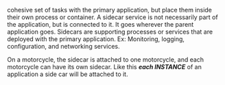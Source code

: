 
cohesive set of tasks with the primary application, but place them inside their own process or container.
A sidecar service is not necessarily part of the application, but is connected to it. It goes wherever the parent application goes. Sidecars are supporting processes or services that are deployed with the primary application.
Ex: Monitoring, logging, configuration, and networking services.


On a motorcycle, the sidecar is attached to one motorcycle, and each motorcycle can have its own sidecar. Like this ***each INSTANCE*** of an application a side car will be attached to it.
